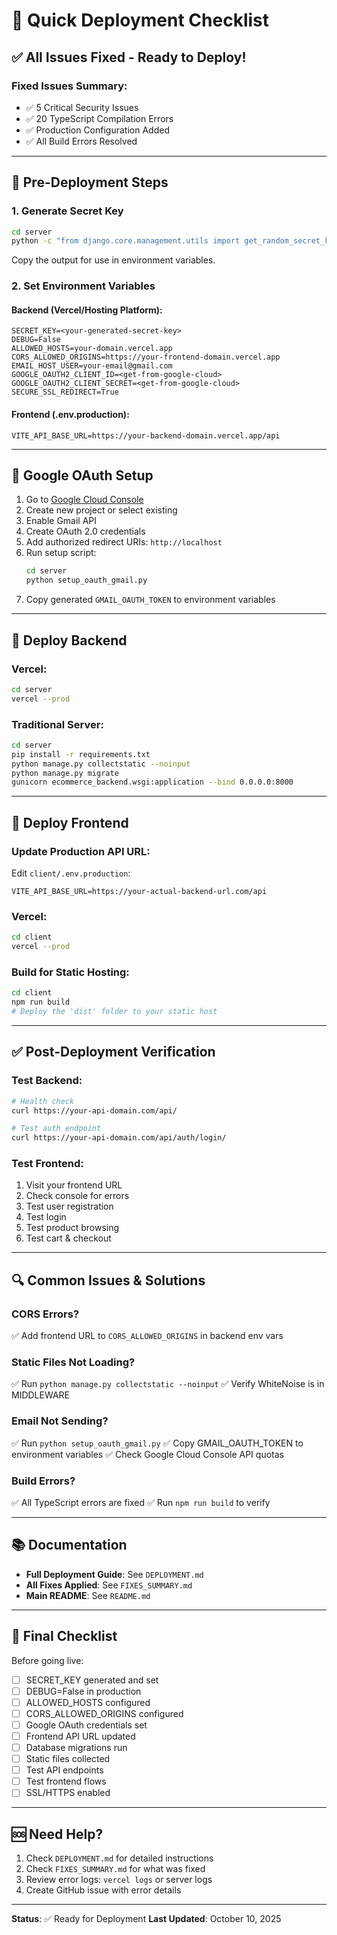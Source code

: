 # 🚀 Quick Deployment Checklist

## ✅ All Issues Fixed - Ready to Deploy!

### Fixed Issues Summary:
- ✅ 5 Critical Security Issues
- ✅ 20 TypeScript Compilation Errors  
- ✅ Production Configuration Added
- ✅ All Build Errors Resolved

---

## 📝 Pre-Deployment Steps

### 1. Generate Secret Key
```bash
cd server
python -c "from django.core.management.utils import get_random_secret_key; print(get_random_secret_key())"
```
Copy the output for use in environment variables.

### 2. Set Environment Variables

#### Backend (Vercel/Hosting Platform):
```env
SECRET_KEY=<your-generated-secret-key>
DEBUG=False
ALLOWED_HOSTS=your-domain.vercel.app
CORS_ALLOWED_ORIGINS=https://your-frontend-domain.vercel.app
EMAIL_HOST_USER=your-email@gmail.com
GOOGLE_OAUTH2_CLIENT_ID=<get-from-google-cloud>
GOOGLE_OAUTH2_CLIENT_SECRET=<get-from-google-cloud>
SECURE_SSL_REDIRECT=True
```

#### Frontend (.env.production):
```env
VITE_API_BASE_URL=https://your-backend-domain.vercel.app/api
```

---

## 🔐 Google OAuth Setup

1. Go to [Google Cloud Console](https://console.cloud.google.com/)
2. Create new project or select existing
3. Enable Gmail API
4. Create OAuth 2.0 credentials
5. Add authorized redirect URIs: `http://localhost`
6. Run setup script:
   ```bash
   cd server
   python setup_oauth_gmail.py
   ```
7. Copy generated `GMAIL_OAUTH_TOKEN` to environment variables

---

## 🚀 Deploy Backend

### Vercel:
```bash
cd server
vercel --prod
```

### Traditional Server:
```bash
cd server
pip install -r requirements.txt
python manage.py collectstatic --noinput
python manage.py migrate
gunicorn ecommerce_backend.wsgi:application --bind 0.0.0.0:8000
```

---

## 🎨 Deploy Frontend

### Update Production API URL:
Edit `client/.env.production`:
```env
VITE_API_BASE_URL=https://your-actual-backend-url.com/api
```

### Vercel:
```bash
cd client
vercel --prod
```

### Build for Static Hosting:
```bash
cd client
npm run build
# Deploy the 'dist' folder to your static host
```

---

## ✅ Post-Deployment Verification

### Test Backend:
```bash
# Health check
curl https://your-api-domain.com/api/

# Test auth endpoint
curl https://your-api-domain.com/api/auth/login/
```

### Test Frontend:
1. Visit your frontend URL
2. Check console for errors
3. Test user registration
4. Test login
5. Test product browsing
6. Test cart & checkout

---

## 🔍 Common Issues & Solutions

### CORS Errors?
✅ Add frontend URL to `CORS_ALLOWED_ORIGINS` in backend env vars

### Static Files Not Loading?
✅ Run `python manage.py collectstatic --noinput`
✅ Verify WhiteNoise is in MIDDLEWARE

### Email Not Sending?
✅ Run `python setup_oauth_gmail.py`
✅ Copy GMAIL_OAUTH_TOKEN to environment variables
✅ Check Google Cloud Console API quotas

### Build Errors?
✅ All TypeScript errors are fixed
✅ Run `npm run build` to verify

---

## 📚 Documentation

- **Full Deployment Guide**: See `DEPLOYMENT.md`
- **All Fixes Applied**: See `FIXES_SUMMARY.md`
- **Main README**: See `README.md`

---

## 🎯 Final Checklist

Before going live:

- [ ] SECRET_KEY generated and set
- [ ] DEBUG=False in production
- [ ] ALLOWED_HOSTS configured
- [ ] CORS_ALLOWED_ORIGINS configured
- [ ] Google OAuth credentials set
- [ ] Frontend API URL updated
- [ ] Database migrations run
- [ ] Static files collected
- [ ] Test API endpoints
- [ ] Test frontend flows
- [ ] SSL/HTTPS enabled

---

## 🆘 Need Help?

1. Check `DEPLOYMENT.md` for detailed instructions
2. Check `FIXES_SUMMARY.md` for what was fixed
3. Review error logs: `vercel logs` or server logs
4. Create GitHub issue with error details

---

**Status**: ✅ Ready for Deployment
**Last Updated**: October 10, 2025
